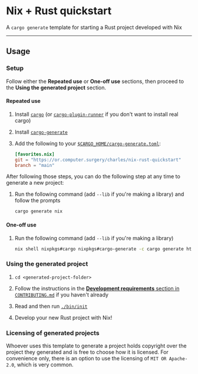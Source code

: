 # Nix + Rust quickstart

A `cargo generate` template for starting a Rust project developed with Nix

---

## Usage

### Setup

Follow either the **Repeated use** or **One-off use** sections, then proceed to
the **Using the generated project** section.

#### Repeated use

1. Install [`cargo`][cargo] (or [`cargo-plugin-runner`][cargo-plugin-runner] if
   you don't want to install real cargo)

2. Install [`cargo-generate`][cargo-generate]

3. Add the following to your [`$CARGO_HOME/cargo-generate.toml`][cargo-home]:

    ```toml
    [favorites.nix]
    git = "https://or.computer.surgery/charles/nix-rust-quickstart"
    branch = "main"
    ```

After following those steps, you can do the following step at any time to
generate a new project:

1. Run the following command (add `--lib` if you're making a library) and follow
   the prompts

   ```sh
   cargo generate nix
   ```

[cargo]: https://doc.rust-lang.org/cargo/getting-started/installation.html
[cargo-plugin-runner]: https://or.computer.surgery/charles/cargo-plugin-runner
[cargo-generate]: https://cargo-generate.github.io/cargo-generate/installation.html
[cargo-home]: https://doc.rust-lang.org/cargo/guide/cargo-home.html

#### One-off use

1. Run the following command (add `--lib` if you're making a library)

   ```sh
   nix shell nixpkgs#cargo nixpkgs#cargo-generate -c cargo generate https://or.computer.surgery/charles/nix-rust-quickstart
   ```

### Using the generated project

1. `cd <generated-project-folder>`

2. Follow the instructions in the [**Development requirements** section in
   `CONTRIBUTING.md`](./CONTRIBUTING.md#development-requirements) if you haven't
   already

3. Read and then run [`./bin/init`](./bin/init)

4. Develop your new Rust project with Nix!

### Licensing of generated projects

Whoever uses this template to generate a project holds copyright over the
project they generated and is free to choose how it is licensed. For convenience
only, there is an option to use the licensing of `MIT OR Apache-2.0`, which is
very common.
